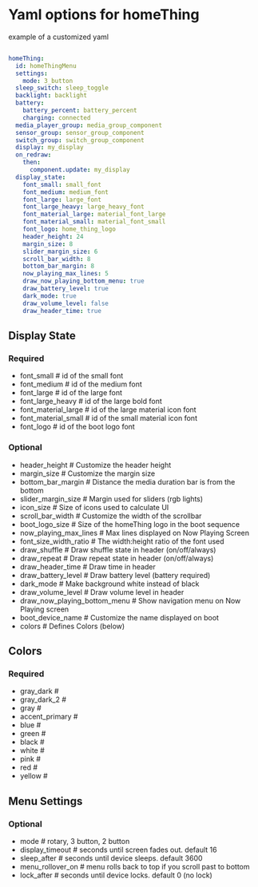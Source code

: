 # Yaml options for homeThing

example of a customized yaml
```yaml

homeThing:
  id: homeThingMenu
  settings:
    mode: 3_button
  sleep_switch: sleep_toggle
  backlight: backlight
  battery:
    battery_percent: battery_percent
    charging: connected
  media_player_group: media_group_component
  sensor_group: sensor_group_component
  switch_group: switch_group_component
  display: my_display
  on_redraw:
    then:
      component.update: my_display
  display_state:
    font_small: small_font
    font_medium: medium_font
    font_large: large_font
    font_large_heavy: large_heavy_font
    font_material_large: material_font_large
    font_material_small: material_font_small
    font_logo: home_thing_logo
    header_height: 24
    margin_size: 8
    slider_margin_size: 6
    scroll_bar_width: 8
    bottom_bar_margin: 8
    now_playing_max_lines: 5
    draw_now_playing_bottom_menu: true
    draw_battery_level: true
    dark_mode: true
    draw_volume_level: false
    draw_header_time: true
```

## Display State
### Required
- font_small # id of the small font
- font_medium    # id of the medium font
- font_large # id of the large font
- font_large_heavy   # id of the large bold font
- font_material_large    # id of the large material icon font
- font_material_small    # id of the small material icon font
- font_logo  # id of the boot logo font

### Optional
- header_height  # Customize the header height
- margin_size    # Customize the margin size
- bottom_bar_margin  # Distance the media duration bar is from the bottom
- slider_margin_size # Margin used for sliders (rgb lights)
- icon_size  # Size of icons used to calculate UI
- scroll_bar_width   # Customize the width of the scrollbar
- boot_logo_size # Size of the homeThing logo in the boot sequence
- now_playing_max_lines  # Max lines displayed on Now Playing Screen
- font_size_width_ratio  # The width:height ratio of the font used
- draw_shuffle   # Draw shuffle state in header (on/off/always)
- draw_repeat    # Draw repeat state in header (on/off/always)
- draw_header_time   # Draw time in header
- draw_battery_level # Draw battery level (battery required)
- dark_mode  # Make background white instead of black
- draw_volume_level  # Draw volume level in header
- draw_now_playing_bottom_menu   # Show navigation menu on Now Playing screen
- boot_device_name   # Customize the name displayed on boot
- colors # Defines Colors (below)

## Colors
### Required
- gray_dark  # 
- gray_dark_2    # 
- gray   # 
- accent_primary # 
- blue   # 
- green  # 
- black  # 
- white  # 
- pink   # 
- red    # 
- yellow # 

## Menu Settings
### Optional
- mode   # rotary, 3 button, 2 button
- display_timeout # seconds until screen fades out. default 16
- sleep_after # seconds until device sleeps. default 3600
- menu_rollover_on # menu rolls back to top if you scroll past to bottom
- lock_after # seconds until device locks. default 0 (no lock)
